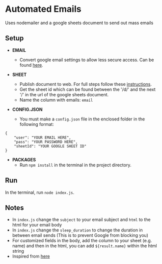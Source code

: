 # Automated Emails
Uses nodemailer and a google sheets document to send out mass emails

## Setup
* **EMAIL**
	* Convert google email settings to allow less secure access. Can be found [here](https://myaccount.google.com/security).

* **SHEET**
	* Publish document to web. For full steps follow these [instructions](https://github.com/bpk68/g-sheets-api#readme).
	* Get the sheet id which can be found between the '/d/' and the next '/' in the url of the google sheets document.
	* Name the column with emails: `email` 
* **CONFIG.JSON**
	* You must make a `config.json` file in the enclosed folder in the following format:
```
{
	"user": "YOUR EMAIL HERE",
	"pass": "YOUR PASSWORD HERE",
	"sheetId": "YOUR GOOGLE SHEET ID"
}
```

* **PACKAGES**
	* Run `npm install` in the terminal in the project directory.

## Run
In the terminal, run `node index.js`.

## Notes
* In `index.js` change the `subject` to your email subject and `html` to the html for your email body
* In `index.js` change the `sleep_duration` to change the duration in between email sends (This is to prevent Google from blocking you)
* For customized fields in the body, add the column to your sheet (e.g. name) and then in the html, you can add `${result.name}` within the html string
* Inspired from <a href="https://github.com/tsonthalia/EmailBot">here</a>